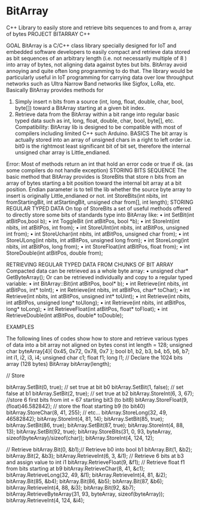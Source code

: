 # BitArray
C++ Library to easily store and retrieve bits sequences to and from a, array of bytes 
PROJECT BITARRAY C++ 


GOAL
BitArray is a C/C++  class library specially designed for IoT and embedded software developers to easily compact and retrieve data stored as bit sequences of an arbitrary length (i.e. not necessarily multiple of 8 ) into array of bytes, not aligning data against bytes but bits. BitArray avoid annoying and quite often long programming to do that. The library would be particularly useful in IoT programming for carrying data over low throughput networks such as Ultra Narrow Band networks like Sigfox, LoRa, etc.
Basically BitArray provides methods for 
1.	Simply insert n bits from a source (int, long, float, double, char, bool, byte[]) toward  a BitArray starting at a given bit index. 
2.	Retrieve data from the BitArray within a bit range into regular basic typed data such as int, long, float, double, char, bool, byte[], etc.
Compatibility: BitArray lib is designed to be compatible with most of compilers including limited C++ such Arduino.
BASICS
The bit array is actually stored into an array of unsigned chars in a right to left order i.e. bit0 is the rightmost  least significant bit of bit set, therefore the internal unsigned char array is Little_endianed.


Error: Most of methods return an int that hold an error code or true if ok. (as some compilers do not handle exception)
STORING BITS SEQUENCE
The basic method that BitArray provides is StoreBits that store n bits from an array of bytes starting a bit position toward the internal bit array at a bit position.  Endian parameter is to tell the lib whether the source byte array to insert is originally Little_endianed or not. 
int StoreBits(int nbits, int fromStartingBit, int atStartingBit, unsigned char from[], int length);
STORING REGULAR TYPED DATA 
On top of StoreBits a set of useful methods offered to directly store some bits of standards type into BitArray like:
•	int SetBit(int atBitPos,bool b);
•	int ToggleBit (int atBitPos, bool *b);
•	int StoreInt(int nbits, int atBitPos, int from);
•	int StoreUInt(int nbits, int atBitPos, unsigned int from);
•	int StoreUchar(int nbits, int atBitPos, unsigned char from);
•	int StoreULong(int nbits, int atBitPos, unsigned long from);
•	int StoreLong(int nbits, int atBitPos, long from);
•	int StoreFloat(int atBitPos, float from);
•	int StoreDouble(int atBitPos, double from);

RETRIEVING REGULAR TYPED DATA FROM CHUNKS OF BIT ARRAY
Compacted data can be retrieved as a whole byte array:
•	unsigned char* GetByteArray();
Or can be retrieved individually and copy to a regular typed variable:
•	int BitArray::Bit(int atBitPos, bool* b);
•	int Retrieve(int nbits, int atBitPos, int* toInt);
•	int Retrieve(int nbits, int atBitPos, char* toChar);
•	int Retrieve(int nbits, int atBitPos, unsigned int* toUint);
•	int Retrieve(int nbits, int atBitPos, unsigned long* toUlong);
•	int Retrieve(int nbits, int atBitPos, long* toLong);
•	int RetrieveFloat(int atBitPos, float* toFloat);
•	int RetrieveDouble(int atBitPos, double* toDouble);

EXAMPLES

The following lines of codes show how to store and retrieve various types of data into a bit array not aligned on bytes
const int length = 128;
unsigned char byteArray[4]{ 0x45, 0x72, 0x78, 0x7 };
bool b1, b2, b3, b4, b5, b6, b7;
int i1, i2, i3, i4;
unsigned char c1;
float f1;
long l1;
// Declare the 1024 bits array (128 bytes)
BitArray bitArray(length);

// Store 

bitArray.SetBit(0, true); // set true at bit b0
bitArray.SetBit(1, false); // set false at b1
bitArray.SetBit(2, true); // set true at b2
bitArray.StoreInt(6, 3, 67); //store 6 first bits from int = 67 starting bit3 (to bit8)
bitArray.StoreFloat(9, (float)46.582842); // store the float starting b9 (to bit40)
bitArray.StoreChar(8, 41, 255); // etc…
bitArray.StoreLong(32, 49, 46582842);
bitArray.StoreInt(4, 81, 14);
bitArray.SetBit(85, true);
bitArray.SetBit(86, true);
bitArray.SetBit(87, true);
bitArray.StoreInt(4, 88, 13);
bitArray.SetBit(92, true);
bitArray.StoreBits(31, 0, 93, byteArray, sizeof(byteArray)/sizeof(char));
bitArray.StoreInt(4, 124, 12);

// Retrieve
bitArray.Bit(0, &b1);// Retrieve b0 into bool b1
bitArray.Bit(1, &b2); 
bitArray.Bit(2, &b3);
bitArray.RetrieveInt(6, 3, &i1); // Retrieve 6 bits at b3 and assign value to int i1
bitArray.RetrieveFloat(9, &f1); // Retrieve float f1 from bits starting at b9
bitArray.RetrieveChar(8, 41, &c1);
bitArray.RetrieveLong(32, 49, &l1);
bitArray.RetrieveInt(4, 81, &i2);
bitArray.Bit(85, &b4);
bitArray.Bit(86, &b5);
bitArray.Bit(87, &b6);
bitArray.RetrieveInt(4, 88, &i3);
bitArray.Bit(92, &b7);
bitArray.RetrieveByteArray(31, 93, byteArray, sizeof(byteArray));
bitArray.RetrieveInt(4, 124, &i4);

